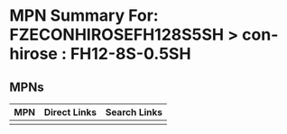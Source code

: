 



# MPN Summary For: FZECONHIROSEFH128S5SH > con-hirose : FH12-8S-0.5SH

## MPNs
  

|MPN|Direct Links|Search Links|
| :--- | :--- | :--- |
||||
